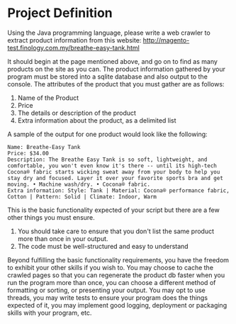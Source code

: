 # Project Definition

Using the Java programming language, please write a web crawler to extract product information from this website: http://magento-test.finology.com.my/breathe-easy-tank.html


It should begin at the page mentioned above, and go on to find as many products on the site as you can. The product information gathered by your program must be stored into a sqlite database and also output to the console. The attributes of the product that you must gather are as follows:

1. Name of the Product
2. Price
3. The details or description of the product
4. Extra information about the product, as a delimited list

A sample of the output for one product would look like the following:

```
Name: Breathe-Easy Tank
Price: $34.00
Description: The Breathe Easy Tank is so soft, lightweight, and comfortable, you won't even know it's there -- until its high-tech Cocona® fabric starts wicking sweat away from your body to help you stay dry and focused. Layer it over your favorite sports bra and get moving. • Machine wash/dry. • Cocona® fabric.
Extra information: Style: Tank | Material: Cocona® performance fabric, Cotton | Pattern: Solid | Climate: Indoor, Warm
```

This is the basic functionality expected of your script but there are a few other things you must ensure.

1. You should take care to ensure that you don't list the same product more than once in your output.
2. The code must be well-structured and easy to understand

Beyond fulfilling the basic functionality requirements, you have the freedom to exhibit your other skills if you wish to. 
You may choose to cache the crawled pages so that you can regenerate the product db faster when you run the program more than once, you can choose a different method of formatting or sorting, or presenting your output. 
You may opt to use threads, you may write tests to ensure your program does the things expected of it, you may implement good logging, deployment or packaging skills with your program, etc.
